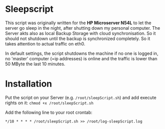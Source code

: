 # Sleepscript
This script was originally written for the **HP Microserver N54L** to let the server go sleep in the night, after shutting down my personal computer. The Server akts also as local Backup Storage with cloud synchronisation. So it should not shutdown until the backup is synchronized completely. So it takes attention to actual traffic on eth0.

In default settings, the script shutdowns the machine if no one is logged in, no 'master' computer (=ip addresses) is online and the traffic is lower than 50 MByte the last 10 minutes.

# Installation
Put the script on your Server (e.g. `/root/sleepScript.sh`) and add execute rights on it: `chmod +x /root/sleepScript.sh`

Add the following line to your root crontab:

    */10 * * * * /root/sleepScript.sh >> /root/log-sleepScript.log



